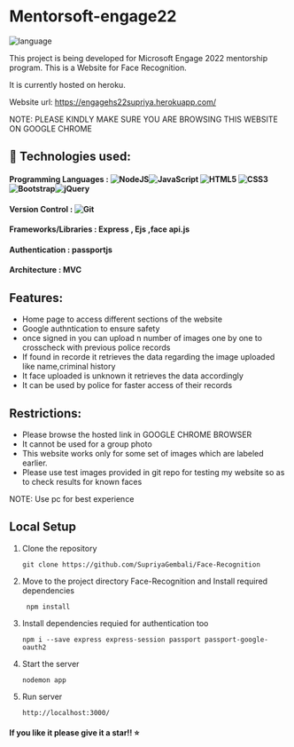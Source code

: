 # Mentorsoft-engage22

![language](https://img.shields.io/badge/-Microsoft%20Engage%2022-bluevoilet)

This project is being developed for Microsoft Engage 2022 mentorship program. This is a Website for Face Recognition.

It is currently hosted on heroku.

Website url: <a href = "https://engagehs22supriya.herokuapp.com/" target = "_blank">https://engagehs22supriya.herokuapp.com/</a> 

NOTE: PLEASE KINDLY MAKE SURE YOU ARE BROWSING THIS WEBSITE ON GOOGLE CHROME




##  🚩 Technologies used:
#### Programming Languages : <img alt="NodeJS" src="https://img.shields.io/badge/node.js-%2343853D.svg?style=for-the-badge&logo=node-dot-js&logoColor=white"/><img alt="JavaScript" src="https://img.shields.io/badge/javascript-%23323330.svg?style=for-the-badge&logo=javascript&logoColor=%23F7DF1E"/> <img alt="HTML5" src="https://img.shields.io/badge/html5-%23E34F26.svg?style=for-the-badge&logo=html5&logoColor=white"/> <img alt="CSS3" src="https://img.shields.io/badge/css3-%231572B6.svg?style=for-the-badge&logo=css3&logoColor=white"/><img alt="Bootstrap" src="https://img.shields.io/badge/bootstrap-%23563D7C.svg?style=for-the-badge&logo=bootstrap&logoColor=white"/><img alt="jQuery" src="https://img.shields.io/badge/jquery-%230769AD.svg?style=for-the-badge&logo=jquery&logoColor=white"/>  
#### Version Control : <img alt="Git" src="https://img.shields.io/badge/git-%23F05033.svg?style=for-the-badge&logo=git&logoColor=white"/>  
####  Frameworks/Libraries : Express , Ejs ,face api.js
#### Authentication : passportjs 
#### Architecture : MVC


## Features:
  - Home page to access different sections of the website
  - Google authntication to ensure safety
  - once signed in you can upload n number of images one by one to crosscheck with previous police records
  - If found in recorde it retrieves the data regarding the image uploaded like name,criminal history 
  - It face uploaded is unknown it retrieves the data accordingly 
  - It can be used by police for faster access of their records 
  

## Restrictions:
  - Please browse the hosted link in GOOGLE CHROME BROWSER
  - It cannot be used for a group photo
  - This website works only for some set of images which are labeled earlier.
  - Please use test images provided in git repo for testing my website so as to check results for known faces 
  

NOTE: Use pc for best experience

## Local Setup
  1. Clone the repository

     ```
     git clone https://github.com/SupriyaGembali/Face-Recognition
     
     ```

  2. Move to the project directory Face-Recognition and Install required dependencies
  
     ```
      npm install 
     
     ```
  3. Install dependencies requied for authentication too
   
     ```
     npm i --save express express-session passport passport-google-oauth2
     
     ```
  
  3. Start the server
  
     ```
     nodemon app 
     
     ``` 
  3. Run server
  
     ```
     http://localhost:3000/
     
     ``` 


#### If you like it please give it a star!! ⭐



